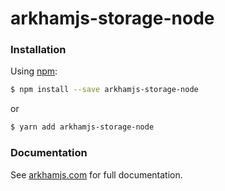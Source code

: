 # arkhamjs-storage-node

### Installation

Using [npm](https://www.npmjs.com/):
```bash
$ npm install --save arkhamjs-storage-node
```
or
```bash
$ yarn add arkhamjs-storage-node
```

### Documentation

See [arkhamjs.com](http://www.arkhamjs.com) for full documentation.
